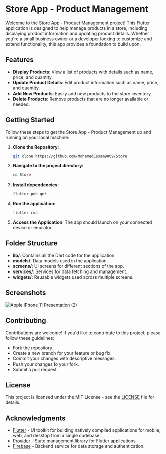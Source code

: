 # Store App - Product Management

Welcome to the Store App - Product Management project! This Flutter application is designed to help manage products in a store, including displaying product information and updating product details. Whether you're a small business owner or a developer looking to customize and extend functionality, this app provides a foundation to build upon.

## Features

- **Display Products**: View a list of products with details such as name, price, and quantity.
- **Update Product Details**: Edit product information such as name, price, and quantity.
- **Add New Products**: Easily add new products to the store inventory.
- **Delete Products**: Remove products that are no longer available or needed.

## Getting Started

Follow these steps to get the Store App - Product Management up and running on your local machine:

1. **Clone the Repository**: 
   ```bash
   git clone https://github.com/MohamedEssam9009/Store

2. **Navigate to the project directory:**
   ```bash
   cd Store
   ```

3. **Install dependencies:**
   ```bash
   flutter pub get
   ```

4. **Run the application:**
   ```bash
   flutter run
   ```

5. **Access the Application**:
The app should launch on your connected device or emulator.

## Folder Structure

- **lib/**: Contains all the Dart code for the application.
- **models/**: Data models used in the application.
- **screens/**: UI screens for different sections of the app.
- **services/**: Services for data fetching and management.
- **widgets/**: Reusable widgets used across multiple screens.

## Screenshots

![Apple iPhone 11 Presentation (2)](https://github.com/MohamedEssam9009/Store/assets/77198018/fa23fa1c-3150-4006-b782-1a5da34db362)


## Contributing

Contributions are welcome! If you'd like to contribute to this project, please follow these guidelines:

- Fork the repository.
- Create a new branch for your feature or bug fix.
- Commit your changes with descriptive messages.
- Push your changes to your fork.
- Submit a pull request.

## License

This project is licensed under the MIT License - see the [LICENSE](LICENSE) file for details.

## Acknowledgments

- [Flutter](https://flutter.dev/) - UI toolkit for building natively compiled applications for mobile, web, and desktop from a single codebase.
- [Provider](https://pub.dev/packages/provider) - State management library for Flutter applications.
- [Firebase](https://firebase.google.com/) - Backend service for data storage and authentication.
